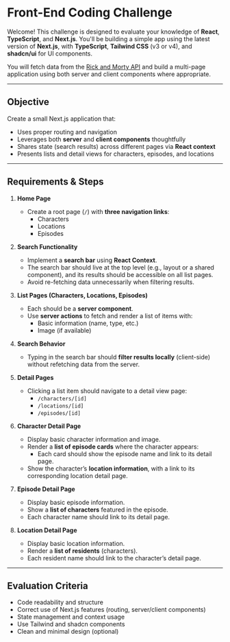 # Front-End Coding Challenge

Welcome! This challenge is designed to evaluate your knowledge of **React**, **TypeScript**, and **Next.js**. You'll be building a simple app using the latest version of **Next.js**, with **TypeScript**, **Tailwind CSS** (v3 or v4), and **shadcn/ui** for UI components.

You will fetch data from the [Rick and Morty API](https://rickandmortyapi.com/documentation/#rest) and build a multi-page application using both server and client components where appropriate.

---

## Objective

Create a small Next.js application that:

- Uses proper routing and navigation
- Leverages both **server** and **client components** thoughtfully
- Shares state (search results) across different pages via **React context**
- Presents lists and detail views for characters, episodes, and locations

---

## Requirements & Steps

1. **Home Page**

   - Create a root page (`/`) with **three navigation links**:
     - Characters
     - Locations
     - Episodes

2. **Search Functionality**

   - Implement a **search bar** using **React Context**.
   - The search bar should live at the top level (e.g., layout or a shared component), and its results should be accessible on all list pages.
   - Avoid re-fetching data unnecessarily when filtering results.

3. **List Pages (Characters, Locations, Episodes)**

   - Each should be a **server component**.
   - Use **server actions** to fetch and render a list of items with:
     - Basic information (name, type, etc.)
     - Image (if available)

4. **Search Behavior**

   - Typing in the search bar should **filter results locally** (client-side) without refetching data from the server.

5. **Detail Pages**

   - Clicking a list item should navigate to a detail view page:
     - `/characters/[id]`
     - `/locations/[id]`
     - `/episodes/[id]`

6. **Character Detail Page**

   - Display basic character information and image.
   - Render a **list of episode cards** where the character appears:
     - Each card should show the episode name and link to its detail page.
   - Show the character’s **location information**, with a link to its corresponding location detail page.

7. **Episode Detail Page**

   - Display basic episode information.
   - Show a **list of characters** featured in the episode.
   - Each character name should link to its detail page.

8. **Location Detail Page**
   - Display basic location information.
   - Render a **list of residents** (characters).
   - Each resident name should link to the character’s detail page.

---

## Evaluation Criteria

- Code readability and structure
- Correct use of Next.js features (routing, server/client components)
- State management and context usage
- Use Tailwind and shadcn components
- Clean and minimal design (optional)

